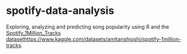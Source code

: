 # spotify-data-analysis
Exploring, analyzing and predicting song popularity using R and the [Spotify_1Million_Tracks dataset](https://www.kaggle.com/datasets/amitanshjoshi/spotify-1million-tracks)https://www.kaggle.com/datasets/amitanshjoshi/spotify-1million-tracks.
